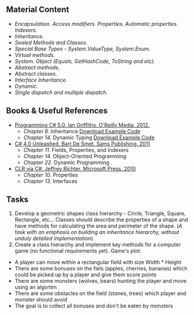 ## Material Content 
- *Encapsulation. Access modifiers. Properties. Automatic properties. Indexers.*
- *Inheritance.*
- *Sealed Methods and Classes.*
- *Special Base Types - System.ValueType, System.Enum.*
- *Virtual methods.*
- *System. Object (Equals, GetHashCode, ToString and etc).*
- *Abstract methods.*
- *Abstract classes.*
- *Interface Inheritance.*
- *Dynamic.*
- *Single dispatch and multiple dispatch.*

## Books & Useful References 
- [Programming C# 5.0. Ian Griffiths. O'Reilly Media. 2012.](http://shop.oreilly.com/product/0636920024064.do)
  - *Chapter 6.* Inheritance [Download Example Code](https://resources.oreilly.com/examples/0636920024064/blob/master/Ch06.zip)
  - *Chapter 14.* Dynamic Typing [Download Example Code](https://resources.oreilly.com/examples/0636920024064/blob/master/Ch14.zip)
- [C# 4.0 Unleashed. Bart De Smet. Sams Publishing. 2011](https://www.goodreads.com/book/show/16284093-c-5-0-unleashed)
   - *Chapter 11.* Fields, Properties, and Indexers
   - *Chapter 14.* Object-Oriented Programming
   - *Chapter 22.* Dynamic Programming .
- [CLR via C#. Jeffrey Richter. Microsoft Press. 2010](https://www.goodreads.com/book/show/7121415-clr-via-c)
   - *Chapter 10.* Properties
   - *Chapter 13.* Interfaces

## Tasks  
1. Develop a geometric shapes class hierarchy - Circle, Triangle, Square, Rectangle, etc...  Classes should describe the properties of a shape and have methods for calculating the area and perimeter of the shape. (*A task with an emphasis on building an inheritance hierarchy, without unduly detailed implementation*).
2. Create a class hierarchy and implement key methods for a computer game (no functional requirements yet). Game's plot:
- A player can move within a rectangular field with size Width * Height
- There are some bonuses on the fiels (apples, cherries, bananas) which could be picked up by a player and give them score points
- There are some monsters (wolves, bears) hunting the player and move using an algoritm
- There are some obstacles on the field (stones, trees) which player and monster should avoid
- The goal is to collect all bonuses and don't be eaten by monsters


